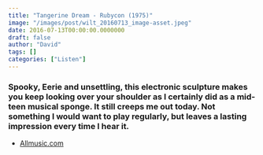 ```yaml
---
title: "Tangerine Dream - Rubycon (1975)"
image: "/images/post/wilt_20160713_image-asset.jpeg"
date: 2016-07-13T00:00:00.0000000
draft: false
author: "David"
tags: []
categories: ["Listen"]
---
```

### Spooky, Eerie and unsettling, this electronic sculpture makes you keep looking over your shoulder as I certainly did as a mid-teen musical sponge. It still creeps me out today. Not something I would want to play regularly, but leaves a lasting impression every time I hear it.   

-  [Allmusic.com](http://www.allmusic.com/album/rubycon-mw0000198494)